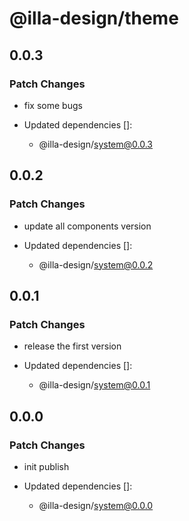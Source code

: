 # @illa-design/theme

## 0.0.3

### Patch Changes

- fix some bugs

- Updated dependencies []:
  - @illa-design/system@0.0.3

## 0.0.2

### Patch Changes

- update all components version

- Updated dependencies []:
  - @illa-design/system@0.0.2

## 0.0.1

### Patch Changes

- release the first version

- Updated dependencies []:
  - @illa-design/system@0.0.1

## 0.0.0

### Patch Changes

- init publish

- Updated dependencies []:
  - @illa-design/system@0.0.0
